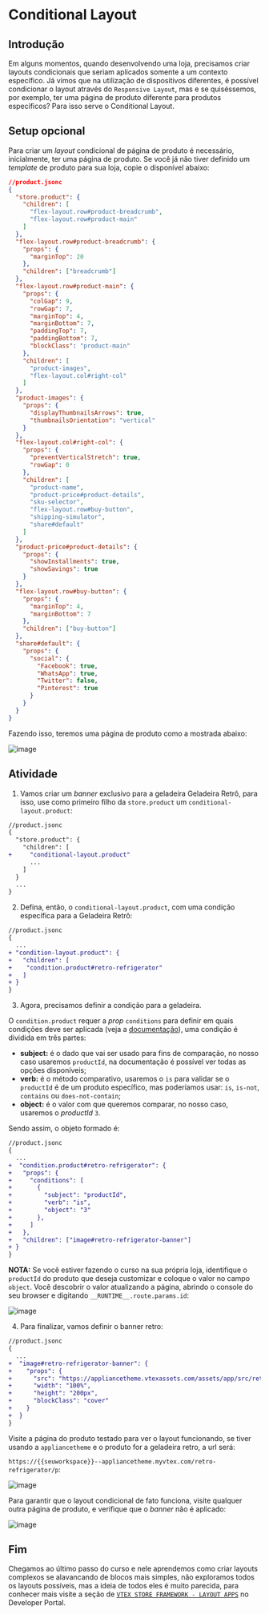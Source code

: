# Conditional Layout

## Introdução

Em alguns momentos, quando desenvolvendo uma loja, precisamos criar layouts condicionais que seriam aplicados somente a um contexto específico. Já vimos que na utilização de dispositivos diferentes, é possível condicionar o layout através do `Responsive Layout`, mas e se quiséssemos, por exemplo, ter uma página de produto diferente para produtos específicos? Para isso serve o Conditional Layout.

## Setup opcional

Para criar um _layout_ condicional de página de produto é necessário, inicialmente, ter uma página de produto. Se você já não tiver definido um _template_ de produto para sua loja, copie o disponível abaixo: 

```json
//product.jsonc
{
  "store.product": {
    "children": [
      "flex-layout.row#product-breadcrumb",
      "flex-layout.row#product-main"
    ]
  },
  "flex-layout.row#product-breadcrumb": {
    "props": {
      "marginTop": 20
    },
    "children": ["breadcrumb"]
  },
  "flex-layout.row#product-main": {
    "props": {
      "colGap": 9,
      "rowGap": 7,
      "marginTop": 4,
      "marginBottom": 7,
      "paddingTop": 7,
      "paddingBottom": 7,
      "blockClass": "product-main"
    },
    "children": [
      "product-images",
      "flex-layout.col#right-col"
    ]
  },
  "product-images": {
    "props": {
      "displayThumbnailsArrows": true,
      "thumbnailsOrientation": "vertical"
    }
  },
  "flex-layout.col#right-col": {
    "props": {
      "preventVerticalStretch": true,
      "rowGap": 0
    },
    "children": [
      "product-name",
      "product-price#product-details",
      "sku-selector",
      "flex-layout.row#buy-button",
      "shipping-simulator",
      "share#default"
    ]
  },
  "product-price#product-details": {
    "props": {
      "showInstallments": true,
      "showSavings": true
    }
  },
  "flex-layout.row#buy-button": {
    "props": {
      "marginTop": 4,
      "marginBottom": 7
    },
    "children": ["buy-button"]
  },
  "share#default": {
    "props": {
      "social": {
        "Facebook": true,
        "WhatsApp": true,
        "Twitter": false,
        "Pinterest": true
      }
    }
  }
}
```

Fazendo isso, teremos uma página de produto como a mostrada abaixo: 

![image](https://user-images.githubusercontent.com/18701182/90407144-84650180-e07c-11ea-9036-838d4d662ba1.png)

## Atividade

1. Vamos criar um _banner_ exclusivo para a geladeira Geladeira Retrô, para isso, use como primeiro filho da `store.product` um `conditional-layout.product`: 

```diff
//product.jsonc
{
  "store.product": {
    "children": [
+     "conditional-layout.product"
      ...
    ]
  }
  ...
}
```

2. Defina, então, o `conditional-layout.product`, com uma condição específica para a Geladeira Retrô: 

```diff
//product.jsonc
{
  ...
+ "condition-layout.product": {
+   "children": [
+    "condition.product#retro-refrigerator"
+   ]
+ }
}

```

3. Agora, precisamos definir a condição para a geladeira. 

O `condition.product` requer a *prop* `conditions` para definir em quais condições deve ser aplicada (veja a [documentação](https://developers.vtex.com/docs/vtex-condition-layout)), uma condição é dividida em três partes:

- **subject:** é o dado que vai ser usado para fins de comparação, no nosso caso usaremos `productId`, na documentação é possível ver todas as opções disponíveis;
- **verb:** é o método comparativo, usaremos o `is` para validar se o `productId` é de um produto específico, mas poderíamos usar: `is`, `is-not`, `contains` ou `does-not-contain`;
- **object:** é o valor com que queremos comparar, no nosso caso, usaremos o *productId* `3`. 

Sendo assim, o objeto formado é:

```diff
//product.jsonc
{
  ...
+  "condition.product#retro-refrigerator": {
+   "props": {
+     "conditions": [
+       {
+         "subject": "productId",
+         "verb": "is",
+         "object": "3"
+       },
+     ]
+   },
+   "children": ["image#retro-refrigerator-banner"]
+ }
}
```

**NOTA:** Se você estiver fazendo o curso na sua própria loja, identifique o `productId` do produto que deseja customizar e coloque o valor no campo `object`. Você descobrir o valor atualizando a página, abrindo o console do seu browser e digitando `__RUNTIME__.route.params.id`: 

![image](https://user-images.githubusercontent.com/18701182/90410392-aeb8be00-e080-11ea-8880-f5470c4e5d00.png)

4. Para finalizar, vamos definir o banner retro: 

```diff
//product.jsonc
{
  ...
+  "image#retro-refrigerator-banner": { 
+    "props": { 
+      "src": "https://appliancetheme.vtexassets.com/assets/app/src/retroimage___92a8271aac7c51d2059193bdbe019016.jpg",
+      "width": "100%",
+      "height": "200px",
+      "blockClass": "cover"
+    }
+  }
}
```

Visite a página do produto testado para ver o layout funcionando, se tiver usando a `appliancetheme` e o produto for a geladeira retro, a url será: 

`https://{{seuworkspace}}--appliancetheme.myvtex.com/retro-refrigerator/p`:

![image](https://user-images.githubusercontent.com/18701182/90411815-ad889080-e082-11ea-9a55-581d6cfcb764.png)

Para garantir que o layout condicional de fato funciona, visite qualquer outra página de produto, e verifique que o _banner_ não é aplicado: 

![image](https://user-images.githubusercontent.com/18701182/90412377-68b12980-e083-11ea-86a8-99495acfd997.png)

## Fim

Chegamos ao último passo do curso e nele aprendemos como criar layouts complexos se alavancando de blocos mais simples, não exploramos todos os layouts possíveis, mas a ideia de todos eles é muito parecida, para conhecer mais visite a seção de [`VTEX STORE FRAMEWORK - LAYOUT APPS`](https://developers.vtex.com/docs/vtex-condition-layout) no Developer Portal. 
